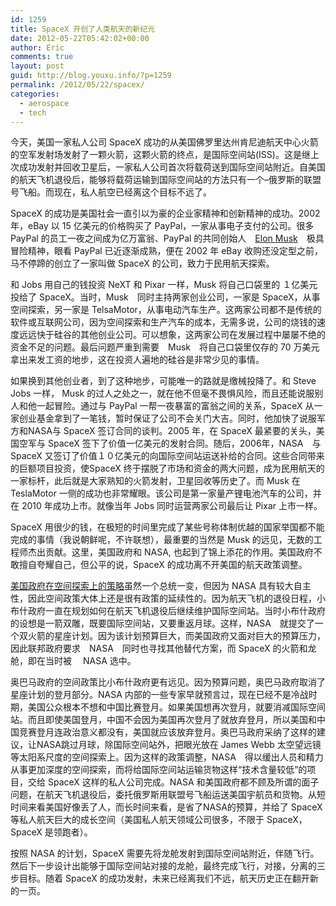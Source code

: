 ```yaml
---
id: 1259
title: SpaceX 开创了人类航天的新纪元
date: 2012-05-22T05:42:02+00:00
author: Eric
comments: true
layout: post
guid: http://blog.youxu.info/?p=1259
permalink: /2012/05/22/spacex/
categories:
  - aerospace
  - tech
---
```

今天，美国一家私人公司 SpaceX 成功的从美国佛罗里达州肯尼迪航天中心火箭的空军发射场发射了一颗火箭，这颗火箭的终点，是国际空间站(ISS)。这是继上次成功发射并回收卫星后，一家私人公司首次将载荷送到国际空间站附近。自美国的航天飞机退役后，能够将载荷运输到国际空间站的方法只有一个&#8211;俄罗斯的联盟号飞船。而现在，私人航空已经离这个目标不远了。

SpaceX 的成功是美国社会一直引以为豪的企业家精神和创新精神的成功。2002 年，eBay 以 15 亿美元的价格购买了 PayPal，一家从事电子支付的公司。很多 PayPal 的员工一夜之间成为亿万富翁、PayPal 的共同创始人　[Elon Musk](http://en.wikipedia.org/wiki/Elon_Musk)　极具冒险精神，眼看 PayPal 已近逐渐成熟，便在 2002 年 eBay 收购还没定型之前，马不停蹄的创立了一家叫做 SpaceX 的公司，致力于民用航天探索。

和 Jobs 用自己的钱投资 NeXT 和 Pixar 一样，Musk 将自己口袋里的 １亿美元投给了 SpaceX。当时，Musk　同时主持两家创业公司，一家是 SpaceX，从事空间探索，另一家是 TelsaMotor，从事电动汽车生产。这两家公司都不是传统的软件或互联网公司，因为空间探索和生产汽车的成本，无需多说，公司的烧钱的速度远远快于硅谷的其他创业公司。可以想象，这两家公司在发展过程中屡屡不绝的资金不足的问题。最后问题严重到需要　Musk　将自己口袋里仅存的 70 万美元拿出来发工资的地步，这在投资人遍地的硅谷是非常少见的事情。

如果换到其他创业者，到了这种地步，可能唯一的路就是缴械投降了。和 Steve Jobs 一样， Musk 的过人之处之一，就在他不但毫不畏惧风险，而且还能说服别人和他一起冒险。通过与 PayPal 一帮一夜暴富的富翁之间的关系，SpaceX 从一家创业基金拿到了一笔钱，暂时保证了公司不会关门大吉。同时，他加快了说服军方和NASA与 SpaceX 签订合同的谈判。2005 年，在 SpaceX 最紧要的关头，美国空军与 SpaceX 签下了价值一亿美元的发射合同。随后，2006年，NASA　与 SpaceX 又签订了价值１０亿美元的向国际空间站运送补给的合同。这些合同带来的巨额项目投资，使SpaceX 终于摆脱了市场和资金的两大问题，成为民用航天的一家标杆，此后就是大家熟知的火箭发射，卫星回收等历史了。而 Musk 在 TeslaMotor 一侧的成功也非常耀眼。该公司是第一家量产锂电池汽车的公司，并在 2010 年成功上市。就像当年 Jobs 同时运营两家公司最后让 Pixar 上市一样。

SpaceX 用很少的钱，在极短的时间里完成了某些号称体制优越的国家举国都不能完成的事情（我说朝鲜呢，不许联想），最重要的当然是 Musk 的远见，无数的工程师杰出贡献。这里，美国政府和 NASA, 也起到了锦上添花的作用。美国政府不敢擅自夸耀自己，但公平的说，SpaceX 的成功离不开美国的航天政策调整。

[美国政府在空间探索上的策略](http://blog.youxu.info/2010/09/30/nasa-next-generation-space-progra/)虽然一个总统一变，但因为 NASA 具有较大自主性，因此空间政策大体上还是很有政策的延续性的。因为航天飞机的退役日程，小布什政府一直在规划如何在航天飞机退役后继续维护国际空间站。当时小布什政府的设想是一箭双雕，既要国际空间站，又要重返月球。这样，NASA　就提交了一个双火箭的星座计划。因为该计划预算巨大，而美国政府又面对巨大的预算压力，因此联邦政府要求　NASA　同时也寻找其他替代方案，而 SpaceX 的火箭和龙舱，即在当时被　 NASA 选中。

奥巴马政府的空间政策比小布什政府更有远见。因为预算问题，奥巴马政府取消了星座计划的登月部分。NASA 内部的一些专家早就预言过，现在已经不是冷战时期，美国公众根本不想和中国比赛登月。如果美国想再次登月，就要消减国际空间站。而且即使美国登月，中国不会因为美国再次登月了就放弃登月，所以美国和中国竞赛登月连政治意义都没有，美国就应该放弃登月。奥巴马政府采纳了这样的建议，让NASA跳过月球，除国际空间站外，把眼光放在 James Webb 太空望远镜等太阳系尺度的空间探索上。因为这样的政策调整，NASA　得以缓出人员和精力从事更加深度的空间探索，而将给国际空间站运输货物这样“技术含量较低”的项目，交给 SpaceX 这样的私人公司完成。NASA 和美国政府都不顾及所谓的面子问题，在航天飞机退役后，委托俄罗斯用联盟号飞船运送美国宇航员和货物。从短时间来看美国好像丢了人，而长时间来看，是省了NASA的预算，并给了 SpaceX 等私人航天巨大的成长空间（美国私人航天领域公司很多，不限于 SpaceX，SpaceX 是领跑者）。

按照 NASA 的计划，SpaceX 需要先将龙舱发射到国际空间站附近，伴随飞行。然后下一步设计出能够于国际空间站对接的龙舱，最终完成飞行，对接，分离的三步目标。随着 SpaceX 的成功发射，未来已经离我们不远，航天历史正在翻开新的一页。

&nbsp;
